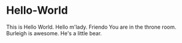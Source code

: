 # Hello-World
This is Hello World.
Hello m'lady.
Friendo
You are in the throne room.
Burleigh is awesome. He's a little bear.
